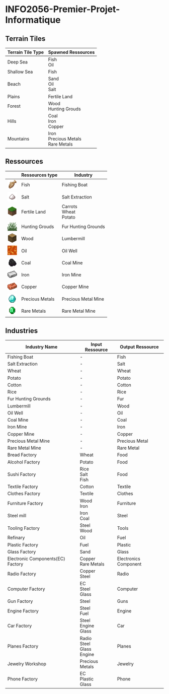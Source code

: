 # INFO2056-Premier-Projet-Informatique

## Terrain Tiles

| Terrain Tile Type | Spawned Ressources                      |
| ----------------- | --------------------------------------- |
| Deep Sea          | Fish<br>Oil                             |
| Shallow Sea       | Fish                                    |
| Beach             | Sand<br>Oil<br>Salt                     |
| Plains            | Fertile Land                            |
| Forest            | Wood<br>Hunting Grouds                  |
| Hills             | Coal<br>Iron<br>Copper                  |
| Mountains         | Iron<br>Precious Metals<br>Rare Metals  |

## Ressources

|                                                                           | Ressources type | Industry                   |
| ------------------------------------------------------------------------- | --------------- | ------------------         |
|<img src="./docs/image/fish.webp" alt="drawing" style="width:30px"/>       | Fish            | Fishing Boat               |
|<img src="./docs/image/salt.png" alt="drawing" style="width:30px"/>        | Salt            | Salt Extraction            |
|<img src="./docs/image/grass.webp" alt="drawing" style="width:30px"/>      | Fertile Land    | Carrots<br>Wheat<br>Potato |
|<img src="./docs/image/tall_grass.webp" alt="drawing" style="width:30px"/> | Hunting Grouds  | Fur Hunting Grounds        |
|<img src="./docs/image/wood.webp" alt="drawing" style="width:30px"/>       | Wood            | Lumbermill                 |
|<img src="./docs/image/lava.webp" alt="drawing" style="width:30px"/>       | Oil             | Oil Well                   |
|<img src="./docs/image/coal.webp" alt="drawing" style="width:30px"/>       | Coal            | Coal Mine                  |
|<img src="./docs/image/iron.webp" alt="drawing" style="width:30px"/>       | Iron            | Iron Mine                  |
|<img src="./docs/image/copper.webp" alt="drawing" style="width:30px"/>     | Copper          | Copper Mine                |
|<img src="./docs/image/diamond.webp" alt="drawing" style="width:30px"/>    | Precious Metals | Precious Metal Mine        |
|<img src="./docs/image/emerald.webp" alt="drawing" style="width:30px"/>    | Rare Metals     | Rare Metal Mine            |

## Industries
 
| Industry Name                     | Input Ressource                         | Output Ressource              |
| --------------------------------- | --------------------------------------- | ----------------------------- |
| Fishing Boat                      | -                                       | Fish                          |
| Salt Extraction                   | -                                       | Salt                          |
| Wheat                             | -                                       | Wheat                         |
| Potato                            | -                                       | Potato                        |
| Cotton                            | -                                       | Cotton                        |
| Rice                              | -                                       | Rice                          |
| Fur Hunting Grounds               | -                                       | Fur                           |
| Lumbermill                        | -                                       | Wood                          |
| Oil Well                          | -                                       | Oil                           |
| Coal Mine                         | -                                       | Coal                          |
| Iron Mine                         | -                                       | Iron                          |
| Copper Mine                       | -                                       | Copper                        |
| Precious Metal Mine               | -                                       | Precious Metal                |
| Rare Metal Mine                   | -                                       | Rare Metal                    |
| Bread Factory                     | Wheat                                   | Food                          |
| Alcohol Factory                   | Potato                                  | Food                          |
| Sushi Factory                     | Rice<br>Salt<br>Fish                    | Food                          |
| Textile Factory                   | Cotton                                  | Textile                       |
| Clothes Factory                   | Textile                                 | Clothes                       |
| Furniture Factory                 | Wood<br>Iron                            | Furniture                     |
| Steel mill                        | Iron<br>Coal                            | Steel                         |
| Tooling Factory                   | Steel<br>Wood                           | Tools                         |
| Refinary                          | Oil                                     | Fuel                          |
| Plastic Factory                   | Fuel                                    | Plastic                       |
| Glass Factory                     | Sand                                    | Glass                         |
| Electronic Components(EC) Factory | Copper<br>Rare Metals                   | Electronics Component         |
| Radio Factory                     | Copper<br>Steel                         | Radio                         |
| Computer Factory                  | EC<br>Steel<br>Glass                    | Computer                      |
| Gun Factory                       | Steel                                   | Guns                          |
| Engine Factory                    | Steel<br>Fuel                           | Engine                        |
| Car Factory                       | Steel<br>Engine<br>Glass                | Car                           |
| Planes Factory                    | Radio<br>Steel<br>Glass<br>Engine       | Planes                        |
| Jewelry Workshop                  | Precious Metals                         | Jewelry                       |
| Phone Factory                     | EC<br>Plastic<br>Glass                  | Phone                         |